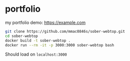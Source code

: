 # portfolio
my portfolio
demo: https://example.com
```sh
git clone https://github.com/mmac0846s/sober-webtop.git
cd sober-webtop
docker build -t sober-webtop .
docker run --rm -it -p 3000:3000 sober-webtop bash
```
Should load on ```localhost:3000```
